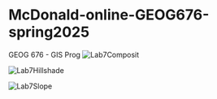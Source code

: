 # McDonald-online-GEOG676-spring2025
GEOG 676 - GIS Prog
![Lab7Composit](https://github.com/user-attachments/assets/c5120d89-2e75-4f6e-8e87-3fb703ab43b1)

![Lab7Hillshade](https://github.com/user-attachments/assets/4432c105-2c16-4fc5-8365-8f76c87b101e)

![Lab7Slope](https://github.com/user-attachments/assets/fdeecaea-c67c-419f-9739-ab2b8a534e41)
